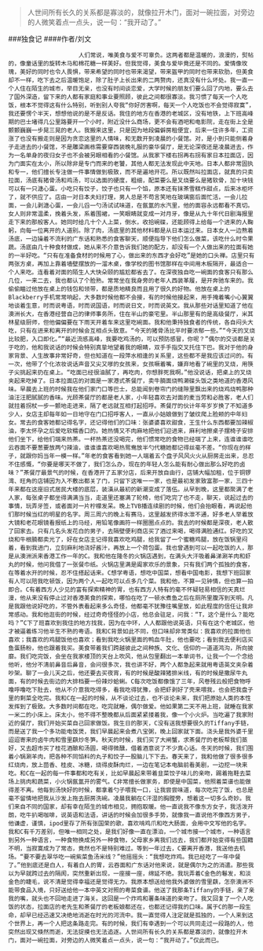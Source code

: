 > 人世间所有长久的关系都是寡淡的，就像拉开木门，面对一碗拉面，对旁边的人微笑着点一点头，说一句：“我开动了。”

###独食记
####作者/刘文

						人们常说，唯美食与爱不可辜负。这两者都是温暖的，浪漫的，熨帖的，像童话里的旋转木马和棉花糖一样美好。但我觉得，美食与爱毕竟还是不同的。爱情像玫瑰，美好的同时也令人畏惧，带来希望的同时也带来渴望，带来盔甲的同时也带来软肋，但美食却不一样，吃下去之后温暖饱足，除了肚子上长出来的二两赘肉，还真没有什么坏处。我一直一个人住在陌生的城市，举目无亲，也没有时间谈恋爱，大学时候的朋友们要么回了内地，要么去了国外深造，留下来的人都有家庭和事业要照顾，彼此之间都很寡淡。我习惯了每天一个人吃饭，根本不觉得这有什么特别，听到别人夸我“你好厉害啊，每天一个人吃饭也不会觉得寂寞”，我还要愣个半天，想想他说的是不是反话。我住的地方在香港的老城区，没有地铁，上下班高峰期的巴士堵得几公里路要开一个小时，附近没什么商场，更不会有酒吧和电影院，走在街上全是颤颤巍巍一步晃三晃的老人。我搬来这里，只是因为地段偏僻房租便宜，后来一住许多年，工资涨了也没有搬走则是因为贪恋这里的人情味，和无数开到凌晨的小餐馆。对，是小到只能侧着身子走进去的小餐馆，不是雕梁画栋需要穿西装晚礼服的豪华餐厅，是无论深夜还是凌晨进去，作为一名单身的夜归女子也不会被另眼相看的小餐馆。从我家下楼右拐再右拐有家日本拉面店，因为门面实在太小，所以除非是专门而来的老饕，其他人都无法发现此中天地。日本人都非常固执和专一，他们擅长专注做一件事情做到极致，而不是遍地开花。所以既然叫拉面店，就真的只卖拉面，汤底有猪骨汤和鸡汤，可以选面的硬度，粗细，配菜要么是叉烧要么是猪软骨，加十块钱可以有一只溏心蛋。小吃只有饺子，饺子也只有一个馅，原本还有抹茶雪糕作甜点，后来冰柜坏了，就不供应了。店由一对日本夫妇打理，男人总是不苟言笑地在玻璃窗后面忙活，一会儿拉面，一会儿剥溏心蛋，一会儿舀一勺汤试试味道，在氤氲的水汽里，他的面容永远都看不真切。女人则非常温柔，挽着头发，系着围裙，一笑眼睛就变成一对月牙，像是从九十年代日剧海报里走下来的那般客人。她同时给几十个人上菜，倒水，收拾碗碟，还能顾得上给每一个进来的人鞠躬，向每一位离开的人道别。除了肉，汤底里的其他材料都是从日本运过来。日本女人一边熬着汤底，一边操着不流利的广东话和熟悉的食客聊天，顺便指导下他们怎么做菜，该吃什么时令果蔬。汤底由几十种食材做成，她从来不介意告诉我们她的配方，却没有一个人做出来的拉面有她的一半好吃。“只有在准备食材的时候用了心，做出来的东西才会好吃”是她的口头禅。店里只有两张方桌，再加上靠着墙壁摆放的一溜木桌，像学校的图书馆那样在中间用木板隔开，最适合一个人来吃。连看着对面的陌生人大快朵颐的尴尬都省去了。在深夜独自吃一碗面的食客只有那么几位，一来二去，我也都认了个脸熟。常常坐在我身旁的老年人西装革履，是开奔驰车来的。我偷偷瞄过他放在桌上的钱包和领带，都是质地精良而且用了很久的好物。他放在桌上的Blackberry手机常常响起，大多数时候他都不会接，有的时候他接起来，用手掩着嘴小心翼翼地谈着生意，时而说粤语，时而说国语，时而说日文，时而说英文。我从那些对话里知道了他在澳洲长大，在香港经营自己的律师事务所，住在半山的豪宅里。半山那里有的是高级餐厅，米其林星级厨师，但他偏偏要在下雨天开着车来这里吃碗面。我和他秉持独食者的传统，各自闷头大吃，只有在进来和离开的时候会互相点头致意。“今天的猪骨汤比平时要浓郁一些。”“今天的叉烧比较肥，入口即化。”“最近流感高峰，我要吃鸡汤的，可以预防感冒，你呢？”偶尔的交谈都是关于吃的，他和我说话的时候会特别真挚地望着我的眼睛，双手手指交叉托住下巴。我对于他的身家背景、人生故事非常好奇，但也知道在一段萍水相逢的关系里，这些都不是我应该过问的。有一次，他带了个化浓妆说话声音又尖又嗲的女孩来，女孩噘着嘴，嫌弃地看了碗里的叉烧，用筷子尖挑起来扔在桌上。“吃面已经很油腻了，再吃肉，你想胖死我啊。”他没说话，把桌上的叉烧夹起来吃掉了。日本拉面店的对面是一家港式茶餐厅，卖牛腩面烧鸭濑碟头饭之类地道的香港风味。早晨去上班的时候我在他们家门口等巴士，总能闻到卷帘门的缝隙里飘出来的烧鸡烧鸭那种油汪汪肥腻腻的香味。光顾茶餐厅的都是老人家，小年轻喜欢去对面的麦当劳和必胜客，老人们就拄着拐杖一步一颤地走进来，隔了老远就互相打起招呼。茶餐厅的伙计年年岁岁换了不知道多少人，女店主却每年如一日地守在门口招呼客人，一直从小姑娘做到了皱纹爬上脸颊的中年妇女。常去的食客她都记得名字，还记得他们的口味：张婆婆喜欢甜食，王生什么东西都要加辣椒油，李太怀孕之后爱吃软糯香口的。她热情又不肉麻地把他们迎进来，麻利地擦桌子摆椅子安排他们坐下，给他们端来热茶。一杯热茶还没喝完，他们惯常吃的食物已经端了上来，连谁谁谁吃云吞面不要葱要放两勺辣油，谁谁谁喜欢喝热鸳鸯放半勺代糖她都记得丝毫不差。“你现在的样子，就跟你妈当年一模一样。”年老的食客看到她一人端着五个盘子风风火火从厨房走出来，总忍不住感慨，“你要是哪天不做了，我们怎么办，现在的年轻人怎么能有耐心做出那么好吃的卤味？”茶餐厅最景气的时候，在香港开了五家分店，后来开放自由行，店铺大幅加租，位于铜锣湾、旺角的店铺因为入不敷出都关了门，只留下这唯一一家，也是最初发家致富那一家，三四十年来都在这座旧式居民大楼的底层，装潢从最初的新潮变成了落伍。从早到晚，这里都聚满了老人家，每张桌子都坐得满满当当，走道里还塞满了轮椅，他们吃完了也不走，聊天，说起过去的事情，玩弄牙签，或者面对一片柠檬发呆。晚上TVB播连续剧的时候，他们会抬眼看，再说起他们那时候当红的明星的名字。周三周六的晚上有赛马，这里越发挤得水泄不通，好多老人举着放大镜和老花眼镜看报纸上的马经，用铅笔像画符一样圈圈点点的。我去的时候都是深夜，老人散了回家去。只有几名头发花白的男子，去隔壁便利商店买了酒过来喝，喝得满脸通红。好吃的叉烧和牛根腩都卖光了，好在女店主记得我喜欢吃鸡腿，给我留了一个蜜糖鸡腿，放在饭锅里闷着，看到我进门，立刻麻利地浇好酱汁，再放上一个荷包蛋。我也曾遇到可以一起吃饭的人，那是从澳洲派来香港工作一年的C。我和他在隆冬的火锅店遇到，在满头大汗吸着鼻涕涮羊肉和虾丸的时候，他问我借了一张餐巾纸。火锅店里满是阖家欢乐的景象，只有我们两个孤独的食客，在等着水开的时候，忍不住搭起话来。C想学粤语，想吃中国菜，想看中国电影，我想下班回家有人可以陪我吃顿饭，因为两个人一起吃可以点多几个菜。我和他，不算一见钟情，但也算一拍即合。C有着西方人少见的富有探索精神的胃，也有西方人特有的毫不怀疑轻易相信的天真烂漫，他从来没有停止过对香港美食的探索，哪怕在吃了一顿水煮鱼之后在厕所里腹泻到天明。凡是我跟他说好吃的，不管外表看起来多么奇怪，他都毫不犹豫往嘴里放，如此程度的信任让我非常感动。我和他逛街的时候，经过奇奇怪怪的小店，他总会驻足，问我：“T，这个是什么？能吃吗？”C下了班喜欢到我住的地方找我，因为在中环，人人都跟他说英语，只有在这个老城区，他才被逼着练习他半生不熟的粤语。我和C背景如此不同，但口味却非常类似：我喜欢的拉面他也喜欢；我喜欢的鸡腿饭他也喜欢；看到我吃火锅里面的鸭血牛肚，他也要吃；看到我去便利店买鱼蛋肠粉，他也跟着我买。美食带着我们跨越彼此之间种族、文化、信仰的一道道鸿沟，所向披靡。我们吃完饭，会坐在我家楼顶的天台上吹风，他从包里翻出一本单词书，让我一个一个念给他听，他分不清前鼻音后鼻音，会问很多次，我也讲不好，两个人都急起来就用粤语英文夹杂着吵架。聊了一会儿天之后，他还要去买夜宵，有的时候是酸辣猪排米线，有的时候是撒尿牛丸面，有的时候去街边的大排档要一份辣炒蛤蜊。C每次吃饭都像饿了三年，风卷残云般把食物呼噜呼噜吃下肚去，他从不介意我吃得多，看我吃得犹豫，会把虾剥好了壳来喂我，也会把我盘子里的剩菜全吃完。我和C在一起的时候，从不谈论过去，也不谈论未来，我们把原始人类的本性发挥到了极致。大多数时间都在吃，吃完就睡，偶尔做爱。他如果第二天不用上班，就睡在我家一米二的小床上。床太小，他不得不整晚都从后面紧紧搂着我，像一个小火炉。当吃遍了我家附近的餐厅，我们开始买菜自己回家做饭。我生日的那天，C没有送我想要很久的Tiffany手链，而是送了我一个多功能电饭煲，我们早晨起来会煮八宝粥，晚上回家就下面。浇头是我外婆千里迢迢寄来的卤牛肉和雪里蕻炒冬笋。秋天的时候，我们买了大闸蟹，求茶餐厅的老板帮我们蒸好，又去超市买了桂花酒酿和汤圆，喝得微醺，借着酒意说了不少真心话。冬天的时候，我们围着小锅涮羊肉，把各种不同馅料的丸子和饺子一股脑儿下下去。春天来了，我和他做了很多很多红烧肉，放上茴香、桂皮、冰糖，烧得皮酥肉烂，一边在笔记本电脑前看美剧，一边挖一块来吃。和C在一起的每一件事都和吃有关，比如早晨起来带着韭菜饺子味儿的亲吻，踢着拖鞋去菜场上挑肉和蔬菜，小火锅氤氲开的雾气。C非常擅长做家务，即使是中国菜，他照着菜谱也能做得差不离。他每到汤快好的时候，都拿着勺子喂我一口，让我尝尝味道，每次吃完了饭，也总是毫不留情地把我从沙发上拖去厨房洗碗。凌晨我躺在C汗湿的胸膛旁，想着这一切多么奇妙。我们来自不同的国家，却有幸在陌生的城市相见，拥抱取暖。他一直说我不像东方女子，我活泼开朗，吃牛扒喝咖啡，说英语和法语，讲话的时候会加很多手势，就像我一直说他不像西方男子，他谦虚，谨慎，ipod里存了所有张国荣的歌，喜欢啃鸡爪和吃大肠面，会用中文写他的名字。我和C有千万差别，但唯一相同之处，是我们好像一直在漂泊，一个城市接一个城市，一种语言到另外一种语言，一种食物换成另外一种食物，父母家乡离我们远去，我们都开始变得有些国籍不明，当寂寞成为了常态，竟然也不是特别难过。等到一年过去，C要离开香港，我送他去机场。“要不要去翠华吃一碗紫菜鱼汤米线？”他摇摇头：“我想吃炸鸡。我已经吃了一年中餐了。”他到底还是白人，有着白人的胃，云吞面和广东话对他来说，就是偶尔为之的消遣。那些我以为早就跨过去的隔阂，突然重新出现，一座接一座，绵延不绝。我玩弄着C金色的鬈发，和淡金色的睫毛，说不清是觉得幸福还是觉得无力。我原本想送给他我外婆做的雪里蕻，怎奈澳洲不能带食品入境，只好送给他一本中英文对照的粤菜食谱。他送了我那条Tiffany的手链，亲了亲我的嘴，就头也不回地走进了海关。这回是一个炸鸡和薯条味道的亲吻了。我又回复了一个人吃饭的状态，拉面店的老先生和茶餐厅的老板娘都还在，也都还记得我的口味。属于C的那一段生命，却早已经迅速又决绝地消逝在时光的河流中。我一直觉得人注定就是孤独的，一个人来到这个世界上，再一个人把这条路走完。有的时候，我们有幸遇到一个可以共同走过一段路的人，他突然出现又倏然而逝，无法捉摸也无法追逐。人世间所有长久的关系都是寡淡的，就像拉开木门，面对一碗拉面，对旁边的人微笑着点一点头，说一句：“我开动了。”仅此而已。			  		
